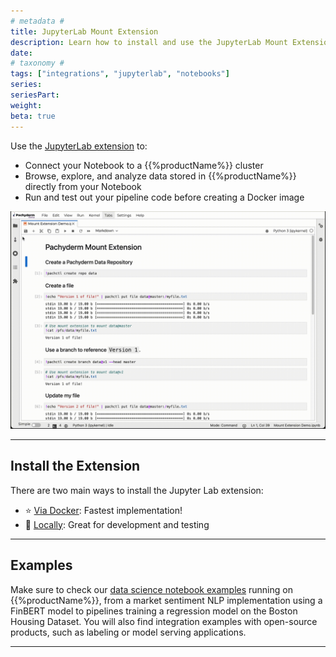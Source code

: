 ```yaml
---
# metadata # 
title: JupyterLab Mount Extension
description: Learn how to install and use the JupyterLab Mount Extension with {{%productName%}}.
date: 
# taxonomy #
tags: ["integrations", "jupyterlab", "notebooks"]
series:
seriesPart:
weight: 
beta: true 
---
```


Use the [JupyterLab extension](https://pypi.org/project/jupyterlab-pachyderm/) to:

- Connect your Notebook to a {{%productName%}} cluster
- Browse, explore, and analyze data stored in {{%productName%}} directly from your Notebook
- Run and test out your pipeline code before creating a Docker image

![Mount extension in action](/images/mount-extension.gif)

---

## Install the Extension 

There are two main ways to install the Jupyter Lab extension:

- ⭐ [Via Docker](./docker-install): Fastest implementation!
- 🧪 [Locally](./local-install): Great for development and testing

---

## Examples 

Make sure to check our [data science notebook examples](https://github.com/pachyderm/examples) running on {{%productName%}}, from a market sentiment NLP implementation using a FinBERT model to pipelines training a regression model on the Boston Housing Dataset. You will also find integration examples with open-source products, such as labeling or model serving applications. 

---